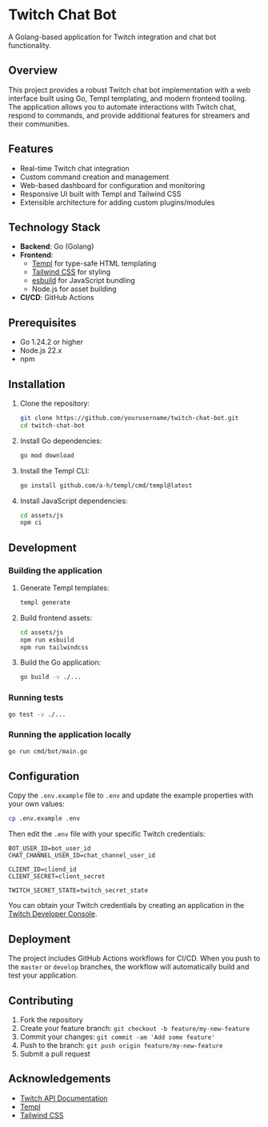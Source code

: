 # Twitch Chat Bot

A Golang-based application for Twitch integration and chat bot functionality.

## Overview

This project provides a robust Twitch chat bot implementation with a web interface built using Go, Templ templating, and modern frontend tooling. The application allows you to automate interactions with Twitch chat, respond to commands, and provide additional features for streamers and their communities.

## Features

- Real-time Twitch chat integration
- Custom command creation and management
- Web-based dashboard for configuration and monitoring
- Responsive UI built with Templ and Tailwind CSS
- Extensible architecture for adding custom plugins/modules

## Technology Stack

- **Backend**: Go (Golang)
- **Frontend**:
  - [Templ](https://github.com/a-h/templ) for type-safe HTML templating
  - [Tailwind CSS](https://tailwindcss.com/) for styling
  - [esbuild](https://esbuild.github.io/) for JavaScript bundling
  - Node.js for asset building
- **CI/CD**: GitHub Actions

## Prerequisites

- Go 1.24.2 or higher
- Node.js 22.x
- npm

## Installation

1. Clone the repository:
   ```bash
   git clone https://github.com/yourusername/twitch-chat-bot.git
   cd twitch-chat-bot
   ```

2. Install Go dependencies:
   ```bash
   go mod download
   ```

3. Install the Templ CLI:
   ```bash
   go install github.com/a-h/templ/cmd/templ@latest
   ```

4. Install JavaScript dependencies:
   ```bash
   cd assets/js
   npm ci
   ```

## Development

### Building the application

1. Generate Templ templates:
   ```bash
   templ generate
   ```

2. Build frontend assets:
   ```bash
   cd assets/js
   npm run esbuild
   npm run tailwindcss
   ```

3. Build the Go application:
   ```bash
   go build -v ./...
   ```

### Running tests

```bash
go test -v ./...
```

### Running the application locally

```bash
go run cmd/bot/main.go
```

## Configuration

Copy the `.env.example` file to `.env` and update the example properties with your own values:

```bash
cp .env.example .env
```

Then edit the `.env` file with your specific Twitch credentials:

```
BOT_USER_ID=bot_user_id
CHAT_CHANNEL_USER_ID=chat_channel_user_id

CLIENT_ID=cliend_id
CLIENT_SECRET=client_secret

TWITCH_SECRET_STATE=twitch_secret_state

```

You can obtain your Twitch credentials by creating an application in the [Twitch Developer Console](https://dev.twitch.tv/console/apps).

## Deployment

The project includes GitHub Actions workflows for CI/CD. When you push to the `master` or `develop` branches, the workflow will automatically build and test your application.

## Contributing

1. Fork the repository
2. Create your feature branch: `git checkout -b feature/my-new-feature`
3. Commit your changes: `git commit -am 'Add some feature'`
4. Push to the branch: `git push origin feature/my-new-feature`
5. Submit a pull request

## Acknowledgements

- [Twitch API Documentation](https://dev.twitch.tv/docs/)
- [Templ](https://github.com/a-h/templ)
- [Tailwind CSS](https://tailwindcss.com)
